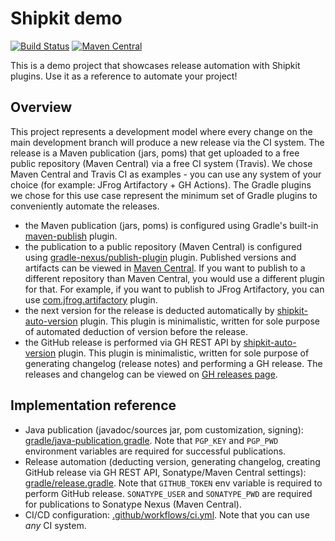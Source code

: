 # Shipkit demo

[![Build Status](https://travis-ci.com/shipkit/shipkit-demo.svg?branch=master)](https://travis-ci.com/shipkit/shipkit-demo)
[![Maven Central](https://img.shields.io/maven-central/v/org.shipkit.shipkit-demo/shipkit-demo-impl)](https://repo1.maven.org/maven2/org/shipkit/shipkit-demo/shipkit-demo-impl)

This is a demo project that showcases release automation with Shipkit plugins.
Use it as a reference to automate your project!

## Overview

This project represents a development model where every change on the main development branch will produce a new release via the CI system.
The release is a Maven publication (jars, poms) that get uploaded to a free public repository (Maven Central) via a free CI system (Travis).
We chose Maven Central and Travis CI as examples - you can use any system of your choice (for example: JFrog Artifactory + GH Actions).
The Gradle plugins we chose for this use case represent the minimum set of Gradle plugins to conveniently automate the releases.

 - the Maven publication (jars, poms) is configured using Gradle's built-in [maven-publish](https://docs.gradle.org/current/userguide/publishing_maven.html) plugin.
 - the publication to a public repository (Maven Central) is configured using [gradle-nexus/publish-plugin](https://github.com/gradle-nexus/publish-plugin/) plugin.
    Published versions and artifacts can be viewed in [Maven Central](https://repo1.maven.org/maven2/org/shipkit/shipkit-demo/shipkit-demo-impl).
    If you want to publish to a different repository than Maven Central, you would use a different plugin for that.
    For example, if you want to publish to JFrog Artifactory, you can use [com.jfrog.artifactory](https://www.jfrog.com/confluence/display/JFROG/Gradle+Artifactory+Plugin) plugin.
 - the next version for the release is deducted automatically by [shipkit-auto-version](https://github.com/shipkit/shipkit-auto-version) plugin.
    This plugin is minimalistic, written for sole purpose of automated deduction of version before the release. 
 - the GitHub release is performed via GH REST API by [shipkit-auto-version](https://github.com/shipkit/shipkit-changelog) plugin.
    This plugin is minimalistic, written for sole purpose of generating changelog (release notes) and performing a GH release.
    The releases and changelog can be viewed on [GH releases page](https://github.com/shipkit/shipkit-demo/releases).

## Implementation reference

- Java publication (javadoc/sources jar, pom customization, signing): [gradle/java-publication.gradle](/gradle/java-publication.gradle).
    Note that `PGP_KEY` and `PGP_PWD` environment variables are required for successful publications.
- Release automation (deducting version, generating changelog, creating GitHub release via GH REST API, Sonatype/Maven Central settings): [gradle/release.gradle](/gradle/release.gradle).
    Note that `GITHUB_TOKEN` env variable is required to perform GitHub release.
    `SONATYPE_USER` and `SONATYPE_PWD` are required for publications to Sonatype Nexus (Maven Central).
- CI/CD configuration: [.github/workflows/ci.yml](/.github/workflows/ci.yml).
    Note that you can use *any* CI system.
